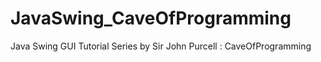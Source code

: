 # JavaSwing_CaveOfProgramming
Java Swing GUI Tutorial Series by Sir John Purcell : CaveOfProgramming
